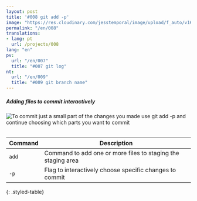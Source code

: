 ```yaml
---
layout: post
title: '#008 git add -p'
image: "https://res.cloudinary.com/jesstemporal/image/upload/f_auto/v1642878594/gitfichas/en/008/thumbnail_u7icha.jpg"
permalink: "/en/008"
translations:
- lang: pt
  url: /projects/008
lang: "en"
pv:
  url: "/en/007"
  title: "#007 git log"
nt:
  url: "/en/009"
  title: "#009 git branch name"
---
```

##### Adding files to commit interactively

<img alt="To commit just a small part of the changes you made use git add -p and continue choosing which parts you want to commit" src="https://res.cloudinary.com/jesstemporal/image/upload/v1642878595/gitfichas/en/008/full_mur6v1.jpg"><br><br>

| Command | Description |
|---------|-------------|
| `add` | Command to add one or more files to staging the staging area |
| `-p` | Flag to interactively choose specific changes to commit |
{: .styled-table}
